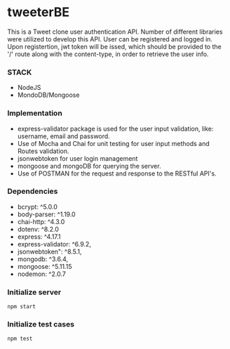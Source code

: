 # tweeterBE
This is a Tweet clone user authentication API. Number of different libraries were utilized to develop this API. User can be registered and logged in. Upon registertion, jwt token will be issed, which should be provided to the '/' route along with the content-type, in order to retrieve the user info.

### STACK
* NodeJS
* MondoDB/Mongoose

### Implementation
* express-validator package is used for the user input validation, like: username, email and password. 
* Use of Mocha and Chai for unit testing for user input methods and Routes validation.
* jsonwebtoken for user login management
* mongoose and mongoDB for querying the server.
* Use of POSTMAN for the request and response to the RESTful API's.

### Dependencies
- bcrypt: ^5.0.0
- body-parser: ^1.19.0
- chai-http: ^4.3.0
- dotenv: ^8.2.0
- express: ^4.17.1
- express-validator: ^6.9.2,
- jsonwebtoken": ^8.5.1,
- mongodb: ^3.6.4,
- mongoose: ^5.11.15
- nodemon: ^2.0.7

### Initialize server
```
npm start
```

### Initialize test cases
```
npm test
```
